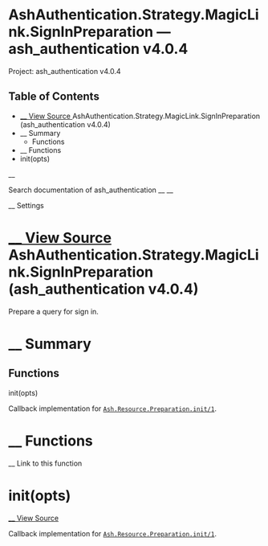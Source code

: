 # AshAuthentication.Strategy.MagicLink.SignInPreparation — ash_authentication v4.0.4

Project: ash_authentication v4.0.4

## Table of Contents

- [ __ View Source ](external_link) AshAuthentication.Strategy.MagicLink.SignInPreparation (ash_authentication v4.0.4)
- __ Summary
  - Functions
- __ Functions
- init(opts)

__

Search documentation of ash_authentication __ __

__ Settings

#  [ __ View Source ](external_link) AshAuthentication.Strategy.MagicLink.SignInPreparation (ash_authentication v4.0.4)

Prepare a query for sign in.

#  __ Summary

##  Functions

init(opts)

Callback implementation for [`Ash.Resource.Preparation.init/1`](3.4.1/Ash.Resource.Preparation.html#c:init/1).

#  __ Functions

__ Link to this function

# init(opts)

[ __ View Source ](external_link)

Callback implementation for [`Ash.Resource.Preparation.init/1`](3.4.1/Ash.Resource.Preparation.html#c:init/1).
